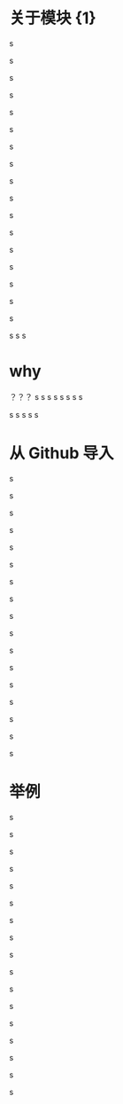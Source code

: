 # 关于模块 {1}
s

s

s

s

s

s

s

s


s

s

s

s

s

s

s

s

s

s
s
s

# why
？？？
s
s
s
s
s
s
s
s

s
s
s
s
s

# 从 Github 导入
s

s

s

s

s

s

s

s


s

s

s

s

s

s

s

s

s
# 举例
s

s

s

s

s

s

s

s


s

s

s

s

s

s

s

s

s
